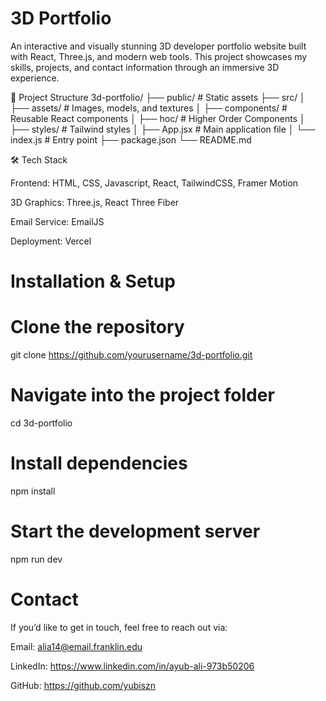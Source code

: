 # 3D Portfolio

An interactive and visually stunning 3D developer portfolio website built with React, Three.js, and modern web tools. This project showcases my skills, projects, and contact information through an immersive 3D experience.

📂 Project Structure
3d-portfolio/
├── public/           # Static assets
├── src/
│   ├── assets/       # Images, models, and textures
│   ├── components/   # Reusable React components
│   ├── hoc/          # Higher Order Components
│   ├── styles/       # Tailwind styles
│   ├── App.jsx       # Main application file
│   └── index.js      # Entry point
├── package.json
└── README.md

🛠️ Tech Stack

Frontend: HTML, CSS, Javascript, React, TailwindCSS, Framer Motion

3D Graphics: Three.js, React Three Fiber

Email Service: EmailJS

Deployment: Vercel

# Installation & Setup
# Clone the repository
git clone https://github.com/yourusername/3d-portfolio.git

# Navigate into the project folder
cd 3d-portfolio

# Install dependencies
npm install

# Start the development server
npm run dev

# Contact

If you’d like to get in touch, feel free to reach out via:

Email: alia14@email.franklin.edu

LinkedIn: https://www.linkedin.com/in/ayub-ali-973b50206

GitHub: https://github.com/yubiszn
